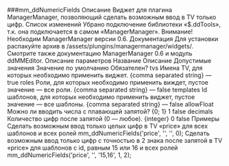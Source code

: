 ###mm_ddNumericFields
Описание
Виджет для плагина ManagerManager, позволяющий сделать возможным ввод в TV только цифр.
Список изменений
Убрано подключение библиотеки «$.ddTools», т.к. она подключается в самом «ManagerManager».
Внимание! Необходим ManagerManager версии 0.6.
Документация
Для установки распакуйте архив в /assets/plungins/managermanager/widgets/. Смотрите также документацию ManagerManager 0.6 и модуль ddMMEditor.
Описание параметров
Название	Описание	Допустимые значения	Значение по умолчанию	Обязателен?
tvs	Имена TV, для которых необходимо применить виджет.	{comma separated string}	—	true
roles	Роли, для которых необходимо применить виждет, пустое значение — все роли.	{comma separated string}	—	false
templates	Id шаблонов, для которых необходимо применить виджет, пустое значение — все шаблоны.	{comma separated string}	—	false
allowFloat	Можно ли вводить числа с плавающей запятой?	{0; 1}	1	false
decimals	Количество цифр после запятой (0 — любое).	{integer}	0	false
Примеры
Сделать возможным ввод только целых цифр в TV «price» для всех шаблонов и всех ролей
mm_ddNumericFields('price', '', '', 0);
Сделать возможным ввод только цифр с точностью в 2 знака после запятой в TV «price» для шаблонов c id, равным 15 или 16 и всех ролей
mm_ddNumericFields('price', '', '15,16', 1, 2);